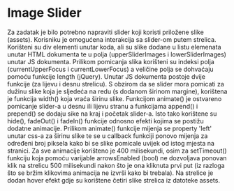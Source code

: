 # Image Slider

Za zadatak je bilo potrebno napraviti slider koji koristi priložene slike (assets). Korisniku je omogućena interakcija sa slider-om putem strelica. Korišteni su div elementi unutar koda, ali su slike dodane u listu elemenata unutar HTML dokumenta te u polja (upperSliderImages i lowerSliderImages) unutar JS dokumenta. Prilikom pomicanja slika korišteni su indeksi polja (currentUpperFocus i currentLowerFocus) a veličine polja se dohvaćaju pomoću funkcije length (jQuery). Unutar JS dokumenta postoje dvije funkcije (za lijevu i desnu strelicu). S obzirom da se slider mora pomicati za dužinu slike koja je sljedeća na redu (s dodanom širinom margine), korištena je funkcija width() koja vraća širinu slike. Funkcijom animate() je ostvareno pomicanje slider-a u desnu ili lijevu stranu a funkcijama append() i prepend() se dodaju sike na kraj i početak slider-a. Isto tako korištene su hide(), fadeOut() i fadeIn() funkcije odnosno efekti kojima se postižu dodatne animacije. Prilikom animate() funkcije mijenja se property 'left' unutar css-a za širinu slike te se u callback funkciji ponovo mijenja za određeni broj piksela kako bi se slike pomicale uvijek od istog mjesta na stranici. Za sve animacije korišteno je 400 milisekundi, osim za setTimeout() funkciju koja pomoću varijable arrowsEnabled (bool) ne dozvoljava ponovan klik na strelicu 500 milisekundi nakon što je ona kliknuta prvi put (iz razloga što se bržim klikovima animacija ne izvrši kako bi trebala). Na strelice je dodan hover efekt gdje su korištene četiri slike strelica iz datoteke assets.
